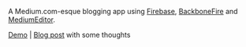 A Medium.com-esque blogging app using [Firebase](https://www.firebase.com/), [BackboneFire](https://github.com/firebase/backbonefire) and [MediumEditor](https://github.com/yabwe/medium-editor).

[Demo](http://rmisio.github.io/be-bloggin/) | [Blog post](https://medium.com/@robmisio/a-medium-esque-blog-feed-using-firebase-backbone-mediumeditor-838f074251da) with some thoughts
